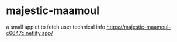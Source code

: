 # majestic-maamoul
a small applet to fetch user technical info
https://majestic-maamoul-c6647c.netlify.app/
